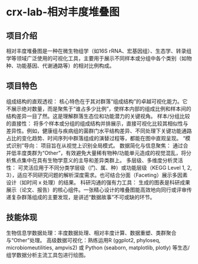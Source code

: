 # crx-lab-相对丰度堆叠图

## 项目介绍
相对丰度堆叠图是一种在微生物组学（如16S rRNA、宏基因组）、生态学、转录组学等领域广泛使用的可视化工具，主要用于展示不同样本或分组中各个类别（如物种、功能基因、代谢通路等）的相对比例构成。

## 项目特色
组成结构的直观透视： 核心特色在于其对群落“组成结构”的卓越可视化能力。它不展示绝对数量，而是聚焦于“谁占多少比例”，使样本内部的组成比例和样本间的结构差异一目了然。这是理解群落生态位和功能潜力的关键视角。
样本/分组比较的直接性： 将多个样本或分组的组成结构并排展示，直接可视化比较其相似性与差异性。例如，健康组与疾病组的菌群门水平结构差异、不同处理下关键功能通路占比的变化趋势、时间序列中群落组成的演替过程等，都能在图中直观呈现。
“模式识别”导向： 项目旨在从视觉上识别全局模式。
数据简化与信息聚焦： 通过合并低丰度类群为“Other”，有效避免大量稀有物种/功能单元造成的视觉混乱，将分析焦点集中在具有生物学意义的主导和差异类群上。
多层级、多维度分析灵活性： 可灵活应用于不同分类学层级（门、属、种）或功能层级（KEGG Level 1, 2, 3），适应不同研究问题的解析深度需求。也可结合分面（Faceting）展示多因素设计（如时间 x 处理）的结果。
科研沟通的强有力工具： 生成的图表是科研成果展示（论文、报告）的核心组件。一张精心设计的堆叠图能高效地向同行或评审传递复杂群落组成的主要发现，是讲述“数据故事”不可或缺的环节。

## 技能体现
生物信息学数据处理：丰度数据处理、相对丰度计算、数据重塑、类群聚合与“Other”处理。
高级数据可视化：熟练运用R (ggplot2, phyloseq, microbiomeutilities, ampvis2) 或 Python (seaborn, matplotlib, plotly) 等生态/组学数据分析主流工具包进行绘图。
